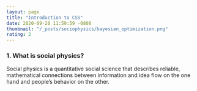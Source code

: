```yaml
---
layout: page
title: "Introduction to CSS"
date: 2020-09-20 11:59:59 -0800
thumbnail: "/_posts/sociophysics/bayesian_optimization.png"
rating: 2
---
```


### 1. What is social physics?
Social physics is a quantitative social science that describes reliable, mathematical connections between information and idea flow on the one hand and people’s behavior on the other.
